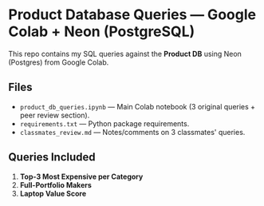 # Product Database Queries — Google Colab + Neon (PostgreSQL)

This repo contains my SQL queries against the **Product DB** using Neon (Postgres) from Google Colab.

## Files
- `product_db_queries.ipynb` — Main Colab notebook (3 original queries + peer review section).
- `requirements.txt` — Python package requirements.
- `classmates_review.md` — Notes/comments on 3 classmates' queries.

## Queries Included
1. **Top-3 Most Expensive per Category**
2. **Full-Portfolio Makers**
3. **Laptop Value Score**
